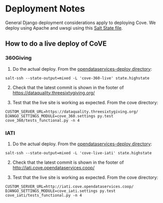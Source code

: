 # Deployment Notes

General Django deployment considerations apply to deploying Cove. We deploy using Apache and uwsgi using this  [Salt State file](https://github.com/OpenDataServices/opendataservices-deploy/blob/master/salt/cove.sls).

## How to do a live deploy of CoVE

### 360Giving

1. Do the actual deploy. From the [opendataservices-deploy directory](https://github.com/OpenDataServices/opendataservices-deploy):

```
salt-ssh --state-output=mixed -L 'cove-360-live' state.highstate
```
2. Check that the latest commit is shown in the footer of <https://dataquality.threesixtygiving.org/>

3. Test that the live site is working as expected. From the cove directory:

```
CUSTOM_SERVER_URL=https://dataquality.threesixtygiving.org/ DJANGO_SETTINGS_MODULE=cove_360.settings py.test cove_360/tests_functional.py -n 4
```

### IATI

1. Do the actual deploy. From the [opendataservices-deploy directory](https://github.com/OpenDataServices/opendataservices-deploy):

```
salt-ssh --state-output=mixed -L 'cove-live-iati' state.highstate
```
2. Check that the latest commit is shown in the footer of <http://iati.cove.opendataservices.coop/>

3. Test that the live site is working as expected. From the cove directory:

```
CUSTOM_SERVER_URL=http://iati.cove.opendataservices.coop/ DJANGO_SETTINGS_MODULE=cove_iati.settings py.test cove_iati/tests_functional.py -n 4
```
